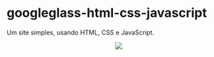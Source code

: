 # googleglass-html-css-javascript

Um site simples, usando HTML, CSS e JavaScript.
<br/>
<p align="center">
    <img src="media/gif-readme.gif">
</p>
<br/>
<p align="center">
    <a href="https://googleglass-html-css-javascript.netlify.app/"></a>
</p>